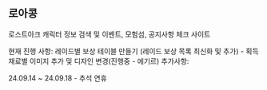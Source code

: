 ## 로아콩

로스트아크 캐릭터 정보 검색 및 이벤트, 모험섬, 공지사항 체크 사이트

현재 진행 사항: 레이드별 보상 테이블 만들기 (레이드 보상 목록 최신화 및 추가) - 획득 재료별 이미지 추가 및 디자인 변경(진행중 - 에기르)
추가사항:

24.09.14 ~ 24.09.18 - 추석 연휴
